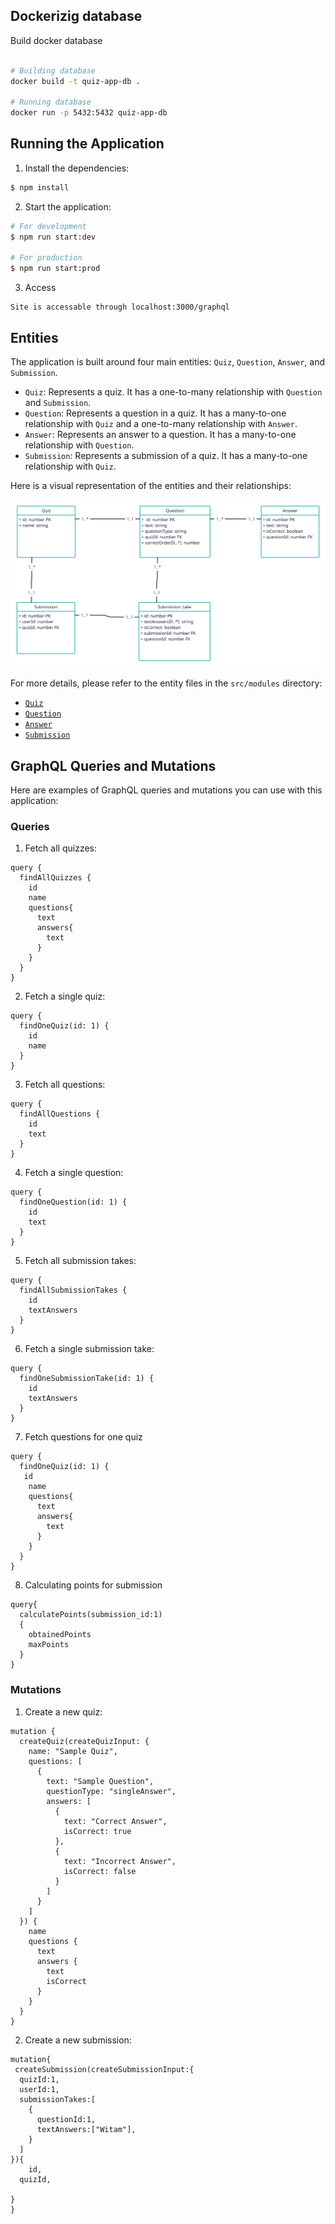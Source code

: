 ## Dockerizig database

Build docker database
```bash

# Building database
docker build -t quiz-app-db .

# Running database
docker run -p 5432:5432 quiz-app-db
```


## Running the Application

1. Install the dependencies:

```bash
$ npm install
```

2. Start the application:
```bash
# For development
$ npm run start:dev

# For production
$ npm run start:prod
```
3. Access
```
Site is accessable through localhost:3000/graphql
```
## Entities

The application is built around four main entities: `Quiz`, `Question`, `Answer`, and `Submission`. 

- `Quiz`: Represents a quiz. It has a one-to-many relationship with `Question` and `Submission`.
- `Question`: Represents a question in a quiz. It has a many-to-one relationship with `Quiz` and a one-to-many relationship with `Answer`.
- `Answer`: Represents an answer to a question. It has a many-to-one relationship with `Question`.
- `Submission`: Represents a submission of a quiz. It has a many-to-one relationship with `Quiz`.

Here is a visual representation of the entities and their relationships:

![Quiz App Classes](quiz-app-classes.png)

For more details, please refer to the entity files in the `src/modules` directory:

- [`Quiz`](src/modules/quiz/quiz.entity.ts)
- [`Question`](src/modules/question/question.entity.ts)
- [`Answer`](src/modules/answer/answer.entity.ts)
- [`Submission`](src/modules/submission/submission.entity.ts)


## GraphQL Queries and Mutations

Here are examples of GraphQL queries and mutations you can use with this application:

### Queries

1. Fetch all quizzes:

```gql
query {
  findAllQuizzes {
    id
    name
    questions{
      text
      answers{
        text
      }
    }
  }
}
```

2. Fetch a single quiz:

```gql
query {
  findOneQuiz(id: 1) {
    id
    name
  }
}
```

3. Fetch all questions:

```gql
query {
  findAllQuestions {
    id
    text
  }
}
```

4. Fetch a single question:

```gql
query {
  findOneQuestion(id: 1) {
    id
    text
  }
}
```

5. Fetch all submission takes:

```gql
query {
  findAllSubmissionTakes {
    id
    textAnswers
  }
}
```

6. Fetch a single submission take:

```gql
query {
  findOneSubmissionTake(id: 1) {
    id
    textAnswers
  }
}
```

7. Fetch questions for one quiz

```gql
query {
  findOneQuiz(id: 1) {
   id
    name
    questions{
      text
      answers{
        text
      }
    }
  }
}
```

8. Calculating points for submission

```gql
query{
  calculatePoints(submission_id:1)
  {
    obtainedPoints
    maxPoints
  }
}
```

### Mutations

1. Create a new quiz:

```gql
mutation {
  createQuiz(createQuizInput: {
    name: "Sample Quiz",
    questions: [
      {
        text: "Sample Question",
        questionType: "singleAnswer",
        answers: [
          {
            text: "Correct Answer",
            isCorrect: true
          },
          {
            text: "Incorrect Answer",
            isCorrect: false
          }
        ]
      }
    ]
  }) {
    name
    questions {
      text
      answers {
        text
        isCorrect
      }
    }
  }
}
```

2. Create a new submission:

```gql
mutation{
 createSubmission(createSubmissionInput:{
  quizId:1,
  userId:1,
  submissionTakes:[
    {
      questionId:1,
      textAnswers:["Witam"],
    }
  ]
}){
	id,
  quizId,
 
}
}
```
